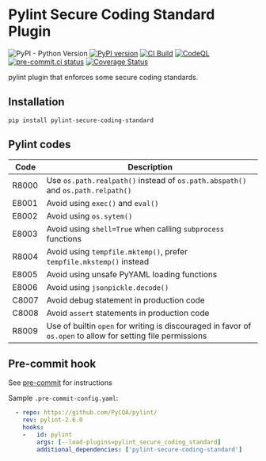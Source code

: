 # Pylint Secure Coding Standard Plugin

![PyPI - Python Version](https://img.shields.io/pypi/pyversions/pylint-secure-coding-standard?label=Python) [![PyPI version](https://badge.fury.io/py/pylint-secure-coding-standard.svg)](https://badge.fury.io/py/pylint-secure-coding-standard) [![CI Build](https://github.com/Takishima/pylint-secure-coding-standard/actions/workflows/ci.yml/badge.svg)](https://github.com/Takishima/pylint-secure-coding-standard/actions/workflows/ci.yml) [![CodeQL](https://github.com/Takishima/pylint-secure-coding-standard/actions/workflows/codeql-analysis.yml/badge.svg)](https://github.com/Takishima/pylint-secure-coding-standard/actions/workflows/codeql-analysis.yml) [![pre-commit.ci status](https://results.pre-commit.ci/badge/github/Takishima/pylint-secure-coding-standard/main.svg)](https://results.pre-commit.ci/latest/github/Takishima/pylint-secure-coding-standard/main) [![Coverage Status](https://coveralls.io/repos/github/Takishima/pylint-secure-coding-standard/badge.svg?branch=main)](https://coveralls.io/github/Takishima/pylint-secure-coding-standard?branch=main)


pylint plugin that enforces some secure coding standards.

## Installation

    pip install pylint-secure-coding-standard

## Pylint codes

| Code  | Description                                                                                                  |
|-------|--------------------------------------------------------------------------------------------------------------|
| R8000 | Use `os.path.realpath()` instead of `os.path.abspath()` and `os.path.relpath()`                              |
| E8001 | Avoid using `exec()` and `eval()`                                                                            |
| E8002 | Avoid using `os.sytem()`                                                                                     |
| E8003 | Avoid using `shell=True` when calling `subprocess` functions                                                 |
| R8004 | Avoid using `tempfile.mktemp()`, prefer `tempfile.mkstemp()` instead                                         |
| E8005 | Avoid using unsafe PyYAML loading functions                                                                  |
| E8006 | Avoid using `jsonpickle.decode()`                                                                            |
| C8007 | Avoid debug statement in production code                                                                     |
| C8008 | Avoid `assert` statements in production code                                                                 |
| R8009 | Use of builtin `open` for writing is discouraged in favor of `os.open` to allow for setting file permissions |


## Pre-commit hook

See [pre-commit](https://github.com/pre-commit/pre-commit) for instructions

Sample `.pre-commit-config.yaml`:

```yaml
  - repo: https://github.com/PyCQA/pylint/
    rev: pylint-2.6.0
    hooks:
    -   id: pylint
        args: [--load-plugins=pylint_secure_coding_standard]
        additional_dependencies: ['pylint-secure-coding-standard']
```
